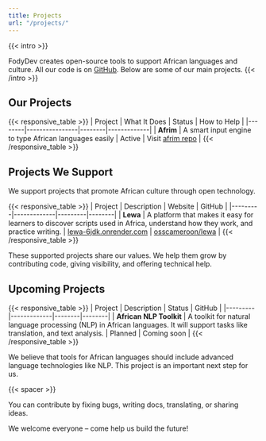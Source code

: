 ```yaml
---
title: Projects
url: "/projects/"
---
```


{{< intro >}}

FodyDev creates open-source tools to support African languages and culture. All our code is on [GitHub](https://github.com/fodydev). Below are some of our main projects.
{{< /intro >}}

## Our Projects

{{< responsive_table >}}
| Project | What It Does | Status | How to Help |
|--------|----------------|--------|-------------|
| **Afrim** | A smart input engine to type African languages easily | Active | Visit [afrim repo](https://github.com/fodydev/afrim) |
{{< /responsive_table >}}

## Projects We Support

We support projects that promote African culture through open technology.

{{< responsive_table >}}
| Project | Description | Website | GitHub |
|---------|-------------|---------|--------|
| **Lewa** | A platform that makes it easy for learners to discover scripts used in Africa, understand how they work, and practice writing. | [lewa-6jdk.onrender.com](https://lewa-6jdk.onrender.com) | [osscameroon/lewa](https://github.com/osscameroon/lewa) |
{{< /responsive_table >}}

These supported projects share our values. We help them grow by contributing code, giving visibility, and offering technical help.

## Upcoming Projects

{{< responsive_table >}}
| Project | Description | Status | GitHub |
|---------|-------------|--------|--------|
| **African NLP Toolkit** | A toolkit for natural language processing (NLP) in African languages. It will support tasks like translation, and text analysis. | Planned | Coming soon |
{{< /responsive_table >}}

We believe that tools for African languages should include advanced language technologies like NLP. This project is an important next step for us.

{{< spacer >}}

You can contribute by fixing bugs, writing docs, translating, or sharing ideas.

We welcome everyone – come help us build the future!
